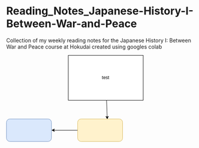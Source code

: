 # Reading_Notes_Japanese-History-I-Between-War-and-Peace
Collection of my weekly reading notes for the Japanese History I: Between War and Peace course at Hokudai created using googles colab


<svg xmlns="http://www.w3.org/2000/svg" xmlns:xlink="http://www.w3.org/1999/xlink" version="1.1" width="366px" viewBox="-0.5 -0.5 366 231" content="&lt;mxfile&gt;&lt;diagram id=&quot;jDYdPIdzkqQatsYpKya2&quot; name=&quot;Page-1&quot;&gt;&lt;mxGraphModel dx=&quot;945&quot; dy=&quot;768&quot; grid=&quot;1&quot; gridSize=&quot;10&quot; guides=&quot;1&quot; tooltips=&quot;1&quot; connect=&quot;1&quot; arrows=&quot;1&quot; fold=&quot;1&quot; page=&quot;1&quot; pageScale=&quot;1&quot; pageWidth=&quot;850&quot; pageHeight=&quot;1100&quot; math=&quot;0&quot; shadow=&quot;0&quot;&gt;&lt;root&gt;&lt;mxCell id=&quot;0&quot;/&gt;&lt;mxCell id=&quot;1&quot; parent=&quot;0&quot;/&gt;&lt;mxCell id=&quot;5&quot; style=&quot;edgeStyle=none;html=1;entryX=0.658;entryY=0.017;entryDx=0;entryDy=0;entryPerimeter=0;&quot; edge=&quot;1&quot; parent=&quot;1&quot; source=&quot;2&quot; target=&quot;4&quot;&gt;&lt;mxGeometry relative=&quot;1&quot; as=&quot;geometry&quot;/&gt;&lt;/mxCell&gt;&lt;mxCell id=&quot;2&quot; value=&quot;test&quot; style=&quot;rounded=0;whiteSpace=wrap;html=1;&quot; vertex=&quot;1&quot; parent=&quot;1&quot;&gt;&lt;mxGeometry x=&quot;225&quot; y=&quot;110&quot; width=&quot;200&quot; height=&quot;120&quot; as=&quot;geometry&quot;/&gt;&lt;/mxCell&gt;&lt;mxCell id=&quot;3&quot; value=&quot;&quot; style=&quot;rounded=1;whiteSpace=wrap;html=1;fillColor=#dae8fc;strokeColor=#6c8ebf;&quot; vertex=&quot;1&quot; parent=&quot;1&quot;&gt;&lt;mxGeometry x=&quot;60&quot; y=&quot;280&quot; width=&quot;120&quot; height=&quot;60&quot; as=&quot;geometry&quot;/&gt;&lt;/mxCell&gt;&lt;mxCell id=&quot;6&quot; style=&quot;edgeStyle=none;html=1;&quot; edge=&quot;1&quot; parent=&quot;1&quot; source=&quot;4&quot; target=&quot;3&quot;&gt;&lt;mxGeometry relative=&quot;1&quot; as=&quot;geometry&quot;/&gt;&lt;/mxCell&gt;&lt;mxCell id=&quot;4&quot; value=&quot;&quot; style=&quot;rounded=1;whiteSpace=wrap;html=1;fillColor=#fff2cc;strokeColor=#d6b656;&quot; vertex=&quot;1&quot; parent=&quot;1&quot;&gt;&lt;mxGeometry x=&quot;250&quot; y=&quot;280&quot; width=&quot;120&quot; height=&quot;60&quot; as=&quot;geometry&quot;/&gt;&lt;/mxCell&gt;&lt;/root&gt;&lt;/mxGraphModel&gt;&lt;/diagram&gt;&lt;/mxfile&gt;" onclick="(function(svg){var src=window.event.target||window.event.srcElement;while (src!=null&amp;&amp;src.nodeName.toLowerCase()!='a'){src=src.parentNode;}if(src==null){if(svg.wnd!=null&amp;&amp;!svg.wnd.closed){svg.wnd.focus();}else{var r=function(evt){if(evt.data=='ready'&amp;&amp;evt.source==svg.wnd){svg.wnd.postMessage(decodeURIComponent(svg.getAttribute('content')),'*');window.removeEventListener('message',r);}};window.addEventListener('message',r);svg.wnd=window.open('https://viewer.diagrams.net/?client=1&amp;page=0&amp;edit=_blank');}}})(this);" style="cursor:pointer;max-width:100%;max-height:231px;"><defs/><g><path d="M 267.14 120 L 268.73 164.66" fill="none" stroke="rgb(0, 0, 0)" stroke-miterlimit="10" pointer-events="stroke"/><path d="M 268.92 169.9 L 265.17 163.03 L 268.73 164.66 L 272.17 162.78 Z" fill="rgb(0, 0, 0)" stroke="rgb(0, 0, 0)" stroke-miterlimit="10" pointer-events="all"/><rect x="165" y="0" width="200" height="120" fill="rgb(255, 255, 255)" stroke="rgb(0, 0, 0)" pointer-events="all"/><g transform="translate(-0.5 -0.5)"><switch><foreignObject pointer-events="none" width="100%" height="100%" requiredFeatures="http://www.w3.org/TR/SVG11/feature#Extensibility" style="overflow: visible; text-align: left;"><div xmlns="http://www.w3.org/1999/xhtml" style="display: flex; align-items: unsafe center; justify-content: unsafe center; width: 198px; height: 1px; padding-top: 60px; margin-left: 166px;"><div data-drawio-colors="color: rgb(0, 0, 0); " style="box-sizing: border-box; font-size: 0px; text-align: center;"><div style="display: inline-block; font-size: 12px; font-family: Helvetica; color: rgb(0, 0, 0); line-height: 1.2; pointer-events: all; white-space: normal; overflow-wrap: normal;">test</div></div></div></foreignObject><text x="265" y="64" fill="rgb(0, 0, 0)" font-family="Helvetica" font-size="12px" text-anchor="middle">test</text></switch></g><rect x="0" y="170" width="120" height="60" rx="9" ry="9" fill="#dae8fc" stroke="#6c8ebf" pointer-events="all"/><path d="M 190 200 L 126.37 200" fill="none" stroke="rgb(0, 0, 0)" stroke-miterlimit="10" pointer-events="stroke"/><path d="M 121.12 200 L 128.12 196.5 L 126.37 200 L 128.12 203.5 Z" fill="rgb(0, 0, 0)" stroke="rgb(0, 0, 0)" stroke-miterlimit="10" pointer-events="all"/><rect x="190" y="170" width="120" height="60" rx="9" ry="9" fill="#fff2cc" stroke="#d6b656" pointer-events="all"/></g><switch><g requiredFeatures="http://www.w3.org/TR/SVG11/feature#Extensibility"/><a transform="translate(0,-5)" xlink:href="https://www.diagrams.net/doc/faq/svg-export-text-problems" target="_blank"><text text-anchor="middle" font-size="10px" x="50%" y="100%">Viewer does not support full SVG 1.1</text></a></switch></svg>
